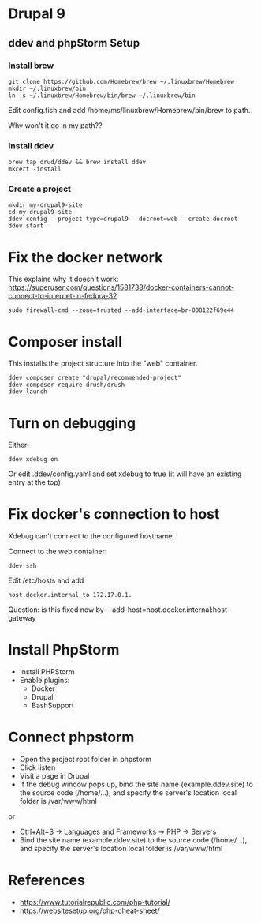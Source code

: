 
# Drupal 9

## ddev and phpStorm Setup 

### Install brew

```text
git clone https://github.com/Homebrew/brew ~/.linuxbrew/Homebrew
mkdir ~/.linuxbrew/bin
ln -s ~/.linuxbrew/Homebrew/bin/brew ~/.linuxbrew/bin
```

Edit config.fish and add /home/ms/linuxbrew/Homebrew/bin/brew to path.

Why won't it go in my path??

### Install ddev

```text
brew tap drud/ddev && brew install ddev
mkcert -install
```

### Create a project

```text
mkdir my-drupal9-site
cd my-drupal9-site
ddev config --project-type=drupal9 --docroot=web --create-docroot
ddev start
```

# Fix the docker network

This explains why it doesn't work:  https://superuser.com/questions/1581738/docker-containers-cannot-connect-to-internet-in-fedora-32

```text
sudo firewall-cmd --zone=trusted --add-interface=br-008122f69e44
```

# Composer install

This installs the project structure into the "web" container.

```text
ddev composer create "drupal/recommended-project"
ddev composer require drush/drush
ddev launch
```

# Turn on debugging

Either:

```text
ddev xdebug on
```

Or edit .ddev/config.yaml and set xdebug to true (it will have an existing entry at the top)

# Fix docker's connection to host

Xdebug can't connect to the configured hostname.

Connect to the web container:

```text
ddev ssh
```

Edit /etc/hosts and add

```text
host.docker.internal to 172.17.0.1.
```

Question: is this fixed now by --add-host=host.docker.internal:host-gateway

# Install PhpStorm

* Install PHPStorm
* Enable plugins:
    * Docker 
    * Drupal
    * BashSupport

# Connect phpstorm

* Open the project root folder in phpstorm
* Click listen
* Visit a page in Drupal
* If the debug window pops up, bind the site name (example.ddev.site) to the source code (/home/...), and specify the server's location local folder is /var/www/html

or 

* Ctrl+Alt+S -> Languages and Frameworks -> PHP -> Servers 
* Bind the site name (example.ddev.site) to the source code (/home/...), and specify the server's location local folder is /var/www/html




# References

* https://www.tutorialrepublic.com/php-tutorial/
* https://websitesetup.org/php-cheat-sheet/





